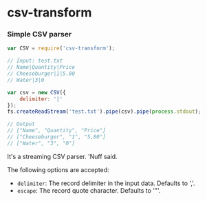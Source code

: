 # csv-transform
### Simple CSV parser

```javascript
var CSV = require('csv-transform');

// Input: test.txt
// Name|Quantity|Price
// Cheeseburger|1|5.80
// Water|3|0

var csv = new CSV({
	delimiter: '|'
});
fs.createReadStream('test.txt').pipe(csv).pipe(process.stdout);

// Output
// ["Name", "Quantity", "Price"]
// ["Cheeseburger", "1", "5,80"]
// ["Water", "3", "0"]
```

It's a streaming CSV parser. 'Nuff said.

The following options are accepted:
* `delimiter`: The record delimiter in the input data. Defaults to ','.
* `escape`: The record quote character. Defaults to '"'.